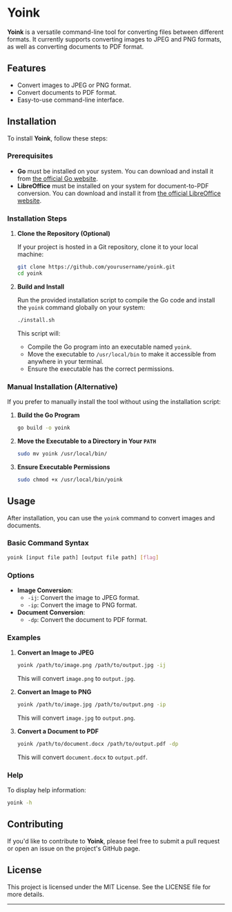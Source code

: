 # Yoink

**Yoink** is a versatile command-line tool for converting files between different formats. It currently supports converting images to JPEG and PNG formats, as well as converting documents to PDF format.

## Features

- Convert images to JPEG or PNG format.
- Convert documents to PDF format.
- Easy-to-use command-line interface.

## Installation

To install **Yoink**, follow these steps:

### Prerequisites

- **Go** must be installed on your system. You can download and install it from [the official Go website](https://golang.org/dl/).
- **LibreOffice** must be installed on your system for document-to-PDF conversion. You can download and install it from [the official LibreOffice website](https://www.libreoffice.org/download/download/).

### Installation Steps

1. **Clone the Repository (Optional)**

   If your project is hosted in a Git repository, clone it to your local machine:

   ```bash
   git clone https://github.com/yourusername/yoink.git
   cd yoink
   ```

2. **Build and Install**

   Run the provided installation script to compile the Go code and install the `yoink` command globally on your system:

   ```bash
   ./install.sh
   ```

   This script will:

   - Compile the Go program into an executable named `yoink`.
   - Move the executable to `/usr/local/bin` to make it accessible from anywhere in your terminal.
   - Ensure the executable has the correct permissions.

### Manual Installation (Alternative)

If you prefer to manually install the tool without using the installation script:

1. **Build the Go Program**

   ```bash
   go build -o yoink
   ```

2. **Move the Executable to a Directory in Your `PATH`**

   ```bash
   sudo mv yoink /usr/local/bin/
   ```

3. **Ensure Executable Permissions**

   ```bash
   sudo chmod +x /usr/local/bin/yoink
   ```

## Usage

After installation, you can use the `yoink` command to convert images and documents.

### Basic Command Syntax

```bash
yoink [input file path] [output file path] [flag]
```

### Options

- **Image Conversion**:
  - `-ij`: Convert the image to JPEG format.
  - `-ip`: Convert the image to PNG format.
- **Document Conversion**:
  - `-dp`: Convert the document to PDF format.

### Examples

1. **Convert an Image to JPEG**

   ```bash
   yoink /path/to/image.png /path/to/output.jpg -ij
   ```

   This will convert `image.png` to `output.jpg`.

2. **Convert an Image to PNG**

   ```bash
   yoink /path/to/image.jpg /path/to/output.png -ip
   ```

   This will convert `image.jpg` to `output.png`.

3. **Convert a Document to PDF**

   ```bash
   yoink /path/to/document.docx /path/to/output.pdf -dp
   ```

   This will convert `document.docx` to `output.pdf`.

### Help

To display help information:

```bash
yoink -h
```

## Contributing

If you'd like to contribute to **Yoink**, please feel free to submit a pull request or open an issue on the project's GitHub page.

## License

This project is licensed under the MIT License. See the LICENSE file for more details.

---
